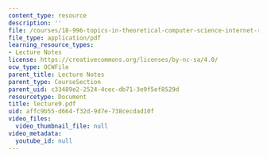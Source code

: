 ```yaml
---
content_type: resource
description: ''
file: /courses/18-996-topics-in-theoretical-computer-science-internet-research-problems-spring-2002/affc9b55d664f32d9d7e738cecdad10f_lecture9.pdf
file_type: application/pdf
learning_resource_types:
- Lecture Notes
license: https://creativecommons.org/licenses/by-nc-sa/4.0/
ocw_type: OCWFile
parent_title: Lecture Notes
parent_type: CourseSection
parent_uid: c33489e2-2524-4cec-db71-3e9f5ef8529d
resourcetype: Document
title: lecture9.pdf
uid: affc9b55-d664-f32d-9d7e-738cecdad10f
video_files:
  video_thumbnail_file: null
video_metadata:
  youtube_id: null
---
```

